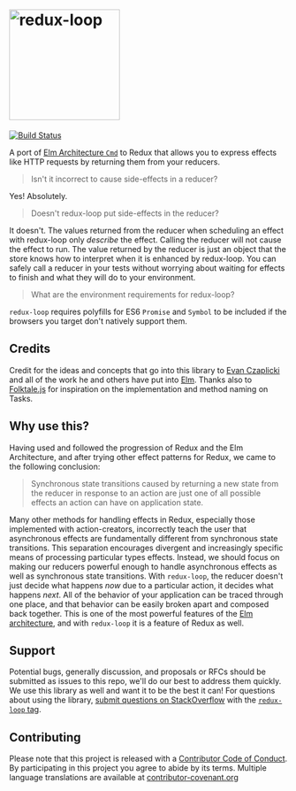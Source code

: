# <img alt='redux-loop' src='https://raw.githubusercontent.com/redux-loop/redux-loop/master/logo/logo.png' height='200'>

[![Build Status](https://travis-ci.org/redux-loop/redux-loop.svg?branch=master)](https://travis-ci.org/redux-loop/redux-loop)


A port of [Elm Architecture `Cmd`](http://www.elm-tutorial.org/en/03-subs-cmds/02-commands.html) to Redux
that allows you to express effects like HTTP requests by returning them from your reducers.

> Isn't it incorrect to cause side-effects in a reducer?

Yes! Absolutely.

> Doesn't redux-loop put side-effects in the reducer?

It doesn't. The values returned from the reducer when scheduling an effect with
redux-loop only _describe_ the effect. Calling the reducer will not cause the
effect to run. The value returned by the reducer is just an object that the
store knows how to interpret when it is enhanced by redux-loop. You can safely
call a reducer in your tests without worrying about waiting for effects to finish
and what they will do to your environment.

> What are the environment requirements for redux-loop?

`redux-loop` requires polyfills for ES6 `Promise` and `Symbol` to be included if
the browsers you target don't natively support them.

## Credits

Credit for the ideas and concepts that go into this library to [Evan
Czaplicki](https://github.com/evancz) and all of the work he and others have put
into [Elm](https://github.com/elm-lang). Thanks also to
[Folktale.js](https://github.com/folktale/data.task) for inspiration on the
implementation and method naming on Tasks.

## Why use this?

Having used and followed the progression of Redux and the Elm Architecture, and
after trying other effect patterns for Redux, we came to the following
conclusion:

> Synchronous state transitions caused by returning a new state from the reducer
> in response to an action are just one of all possible effects an action can
> have on application state.

Many other methods for handling effects in Redux, especially those implemented
with action-creators, incorrectly teach the user that asynchronous effects are
fundamentally different from synchronous state transitions. This separation
encourages divergent and increasingly specific means of processing particular
types effects. Instead, we should focus on making our reducers powerful enough
to handle asynchronous effects as well as synchronous state transitions. With
`redux-loop`, the reducer doesn't just decide what happens _*now*_ due to a
particular action, it decides what happens _*next*_. All of the behavior of your
application can be traced through one place, and that behavior can be easily broken
apart and composed back together. This is one of the most powerful features of the
[Elm architecture](https://guide.elm-lang.org/architecture/), and with
`redux-loop` it is a feature of Redux as well.

## Support

Potential bugs, generally discussion, and proposals or RFCs should be submitted
as issues to this repo, we'll do our best to address them quickly. We use this
library as well and want it to be the best it can! For questions about using the
library, [submit questions on StackOverflow](http://stackoverflow.com/questions/ask)
with the [`redux-loop` tag](http://stackoverflow.com/questions/tagged/redux-loop).

## Contributing

Please note that this project is released with a [Contributor Code of Conduct](CODE_OF_CONDUCT.md). By participating in this project you agree to abide by its terms. Multiple language translations are available at [contributor-covenant.org](http://contributor-covenant.org/version/1/3/0/i18n/)

